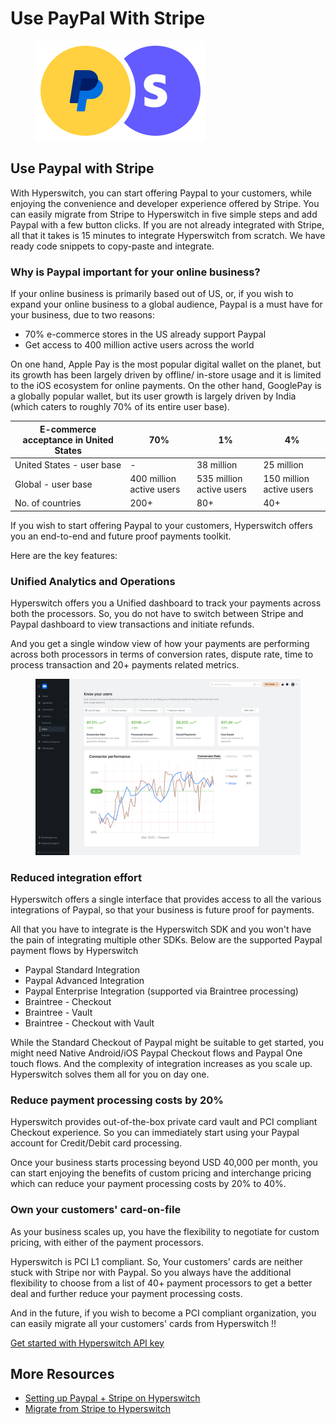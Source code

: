 # Use PayPal With Stripe

<figure><img src="../../../.gitbook/assets/image (71).png" alt=""><figcaption></figcaption></figure>

## Use Paypal with Stripe

With Hyperswitch, you can start offering Paypal to your customers, while enjoying the convenience and developer experience offered by Stripe. You can easily migrate from Stripe to Hyperswitch in five simple steps and add Paypal with a few button clicks. If you are not already integrated with Stripe, all that it takes is 15 minutes to integrate Hyperswitch from scratch. We have ready code snippets to copy-paste and integrate.

### Why is Paypal important for your online business?

If your online business is primarily based out of US, or, if you wish to expand your online business to a global audience, Paypal is a must have for your business, due to two reasons:

* 70% e-commerce stores in the US already support Paypal
* Get access to 400 million active users across the world

On one hand, Apple Pay is the most popular digital wallet on the planet, but its growth has been largely driven by offline/ in-store usage and it is limited to the iOS ecosystem for online payments. On the other hand, GooglePay is a globally popular wallet, but its user growth is largely driven by India (which caters to roughly 70% of its entire user base).

| E-commerce acceptance in United States | 70%                      | 1%                       | 4%                       |
| -------------------------------------- | ------------------------ | ------------------------ | ------------------------ |
| United States - user base              | -                        | 38 million               | 25 million               |
| Global - user base                     | 400 million active users | 535 million active users | 150 million active users |
| No. of countries                       | 200+                     | 80+                      | 40+                      |

If you wish to start offering Paypal to your customers, Hyperswitch offers you an end-to-end and future proof payments toolkit.

Here are the key features:

### Unified Analytics and Operations

Hyperswitch offers you a Unified dashboard to track your payments across both the processors. So, you do not have to switch between Stripe and Paypal dashboard to view transactions and initiate refunds.

And you get a single window view of how your payments are performing across both processors in terms of conversion rates, dispute rate, time to process transaction and 20+ payments related metrics.

<figure><img src="../../../.gitbook/assets/image (72).png" alt=""><figcaption></figcaption></figure>

### Reduced integration effort

Hyperswitch offers a single interface that provides access to all the various integrations of Paypal, so that your business is future proof for payments.

All that you have to integrate is the Hyperswitch SDK and you won't have the pain of integrating multiple other SDKs. Below are the supported Paypal payment flows by Hyperswitch

* Paypal Standard Integration
* Paypal Advanced Integration
* Paypal Enterprise Integration (supported via Braintree processing)
* Braintree - Checkout
* Braintree - Vault
* Braintree - Checkout with Vault

While the Standard Checkout of Paypal might be suitable to get started, you might need Native Android/iOS Paypal Checkout flows and Paypal One touch flows. And the complexity of integration increases as you scale up. Hyperswitch solves them all for you on day one.

### Reduce payment processing costs by 20%

Hyperswitch provides out-of-the-box private card vault and PCI compliant Checkout experience. So you can immediately start using your Paypal account for Credit/Debit card processing.

Once your business starts processing beyond USD 40,000 per month, you can start enjoying the benefits of custom pricing and interchange pricing which can reduce your payment processing costs by 20% to 40%.

### Own your customers' card-on-file

As your business scales up, you have the flexibility to negotiate for custom pricing, with either of the payment processors.

Hyperswitch is PCI L1 compliant. So, Your customers' cards are neither stuck with Stripe nor with Paypal. So you always have the additional flexibility to choose from a list of 40+ payment processors to get a better deal and further reduce your payment processing costs.

And in the future, if you wish to become a PCI compliant organization, you can easily migrate all your customers' cards from Hyperswitch !!

[Get started with Hyperswitch API key](https://app.hyperswitch.io/register)

## More Resources

* [Setting up Paypal + Stripe on Hyperswitch](setup-paypal-with-stripe-on-hyperswitch.md)
* [Migrate from Stripe to Hyperswitch](../migrate-from-stripe/)
